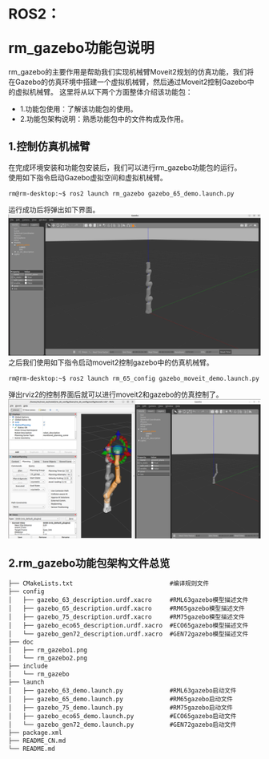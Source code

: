 # <p class="hidden">ROS2：</p>rm_gazebo功能包说明

rm_gazebo的主要作用是帮助我们实现机械臂Moveit2规划的仿真功能，我们将在Gazebo的仿真环境中搭建一个虚拟机械臂，然后通过Moveit2控制Gazebo中的虚拟机械臂。
这里将从以下两个方面整体介绍该功能包：

* 1.功能包使用：了解该功能包的使用。
* 2.功能包架构说明：熟悉功能包中的文件构成及作用。

## 1.控制仿真机械臂

在完成环境安装和功能包安装后，我们可以进行rm_gazebo功能包的运行。  
使用如下指令启动Gazebo虚拟空间和虚拟机械臂。

```
rm@rm-desktop:~$ ros2 launch rm_gazebo gazebo_65_demo.launch.py
```

运行成功后将弹出如下界面。
![image](doc/rm_gazebo1.png)
之后我们使用如下指令启动moveit2控制gazebo中的仿真机械臂。

```
rm@rm-desktop:~$ ros2 launch rm_65_config gazebo_moveit_demo.launch.py
```

弹出rviz2的控制界面后就可以进行moveit2和gazebo的仿真控制了。
![image](doc/rm_gazebo2.png)

## 2.rm_gazebo功能包架构文件总览

```
├── CMakeLists.txt                           #编译规则文件
├── config
│   ├── gazebo_63_description.urdf.xacro     #RML63gazebo模型描述文件
│   ├── gazebo_65_description.urdf.xacro     #RM65gazebo模型描述文件
│   ├── gazebo_75_description.urdf.xacro     #RM75gazebo模型描述文件
│   ├── gazebo_eco65_description.urdf.xacro  #ECO65gazebo模型描述文件
│   └── gazebo_gen72_description.urdf.xacro  #GEN72gazebo模型描述文件
├── doc
│   ├── rm_gazebo1.png
│   └── rm_gazebo2.png
├── include
│   └── rm_gazebo
├── launch
│   ├── gazebo_63_demo.launch.py             #RML63gazebo启动文件
│   ├── gazebo_65_demo.launch.py             #RM65gazebo启动文件
│   ├── gazebo_75_demo.launch.py             #RM75gazebo启动文件
│   ├── gazebo_eco65_demo.launch.py          #ECO65gazebo启动文件
│   └── gazebo_gen72_demo.launch.py          #GEN72gazebo启动文件
├── package.xml
├── README_CN.md
└── README.md
```
